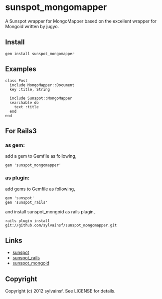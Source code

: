 sunspot_mongomapper
====

A Sunspot wrapper for MongoMapper based on the excellent wrapper for Mongoid written by jugyo.

Install
----

    gem install sunspot_mongomapper

Examples
----

    class Post
      include MongoMapper::Document
      key :title, String

      include Sunspot::MongoMapper
      searchable do
        text :title
      end
    end

For Rails3
----

### as gem:

add a gem to Gemfile as following,

    gem 'sunspot_mongomapper'

### as plugin:

add gems to Gemfile as following,

    gem 'sunspot'
    gem 'sunspot_rails'

and install sunspot_mongoid as rails plugin,

    rails plugin install git://github.com/sylvainsf/sunspot_mongomapper.git

Links
----

* [sunspot](http://github.com/outoftime/sunspot)
* [sunspot_rails](http://github.com/outoftime/sunspot/tree/master/sunspot_rails/)
* [sunspot_mongoid](http://github.com/jugyo/sunspot_mongoid/)

Copyright
----

Copyright (c) 2012 sylvainsf. See LICENSE for details.
